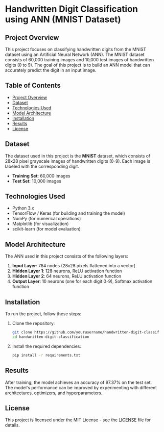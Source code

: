 # Handwritten Digit Classification using ANN (MNIST Dataset)

## Project Overview

This project focuses on classifying handwritten digits from the MNIST dataset using an Artificial Neural Network (ANN). The MNIST dataset consists of 60,000 training images and 10,000 test images of handwritten digits (0 to 9). The goal of this project is to build an ANN model that can accurately predict the digit in an input image.

## Table of Contents

- [Project Overview](#project-overview)
- [Dataset](#dataset)
- [Technologies Used](#technologies-used)
- [Model Architecture](#model-architecture)
- [Installation](#installation)
- [Results](#results)
- [License](#license)

## Dataset

The dataset used in this project is the **MNIST** dataset, which consists of 28x28 pixel grayscale images of handwritten digits (0-9). Each image is labeled with the corresponding digit.

- **Training Set**: 60,000 images 
- **Test Set**: 10,000 images

## Technologies Used

- Python 3.x
- TensorFlow / Keras (for building and training the model)
- NumPy (for numerical operations)
- Matplotlib (for visualization)
- scikit-learn (for model evaluation)

## Model Architecture

The ANN used in this project consists of the following layers:

1. **Input Layer**: 784 nodes (28x28 pixels flattened into a vector)
2. **Hidden Layer 1**: 128 neurons, ReLU activation function
3. **Hidden Layer 2**: 64 neurons, ReLU activation function
4. **Output Layer**: 10 neurons (one for each digit 0-9), Softmax activation function

## Installation

To run the project, follow these steps:

1. Clone the repository:

   ```bash
   git clone https://github.com/yourusername/handwritten-digit-classification.git
   cd handwritten-digit-classification
   
2. Install the required dependencies:

   ```bash
   pip install -r requirements.txt

## Results

After training, the model achieves an accuracy of 97.37% on the test set. The model's performance can be improved by experimenting with different architectures, optimizers, and hyperparameters.

## License

This project is licensed under the MIT License - see the [LICENSE](LICENSE) file for details.





